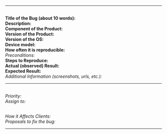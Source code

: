 ------------------------------

<br />**Title of the Bug (about 10 words):**
<br />**Description:**
<br />**Component of the Product:**
<br />**Version of the Product:**
<br />**Version of the OS:**
<br />**Device model:**
<br />**How often it is reproducible:**
<br />*Preconditions:*
<br />**Steps to Reproduce:**
<br />**Actual (observed) Result:**
<br />**Expected Result:**
<br />*Additional Information (screenshots, urls, etc.):*

------------------------------

<br />*Priority:*
<br />*Assign to:*

<br />*How it Affects Clients:*
<br />*Proposals to fix the bug:*

------------------------------
